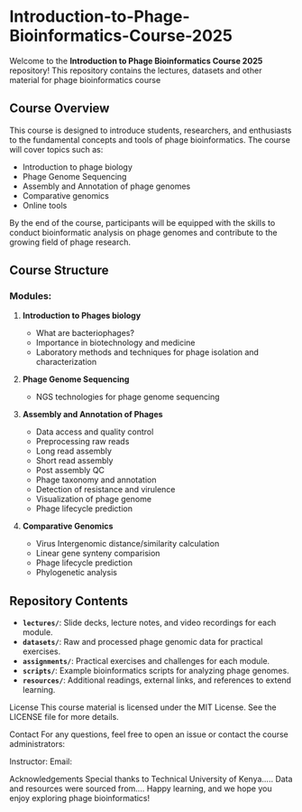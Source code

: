 # Introduction-to-Phage-Bioinformatics-Course-2025
Welcome to the **Introduction to Phage Bioinformatics Course 2025** repository! This repository contains the lectures, datasets and other material for phage bioinformatics course

## Course Overview

This course is designed to introduce students, researchers, and enthusiasts to the fundamental concepts and tools of phage bioinformatics. The course will cover topics such as:

- Introduction to phage biology
- Phage Genome Sequencing
- Assembly and Annotation of phage genomes
- Comparative genomics
- Online tools

By the end of the course, participants will be equipped with the skills to conduct bioinformatic analysis on phage genomes and contribute to the growing field of phage research.

## Course Structure

### Modules:
1. **Introduction to Phages biology**  
   - What are bacteriophages?
   - Importance in biotechnology and medicine
   - Laboratory methods and techniques for phage isolation and characterization

2. **Phage Genome Sequencing**  
   - NGS technologies for phage genome sequencing

3. **Assembly and Annotation of Phages**  
    - Data access and quality control
    - Preprocessing raw reads
    - Long read assembly
    - Short read assembly
    - Post assembly QC
    - Phage taxonomy and annotation
    - Detection of resistance and virulence
    - Visualization of phage genome
    - Phage lifecycle prediction

4. **Comparative Genomics**
    - Virus Intergenomic distance/similarity calculation
    - Linear gene synteny comparision
    - Phage lifecycle prediction
    - Phylogenetic analysis


## Repository Contents

- **`lectures/`**: Slide decks, lecture notes, and video recordings for each module.
- **`datasets/`**: Raw and processed phage genomic data for practical exercises.
- **`assignments/`**: Practical exercises and challenges for each module.
- **`scripts/`**: Example bioinformatics scripts for analyzing phage genomes.
- **`resources/`**: Additional readings, external links, and references to extend learning.



License
This course material is licensed under the MIT License. See the LICENSE file for more details.

Contact
For any questions, feel free to open an issue or contact the course administrators:

Instructor: 
Email: 

Acknowledgements
Special thanks to Technical University of Kenya.....
Data and resources were sourced from....
Happy learning, and we hope you enjoy exploring phage bioinformatics!
